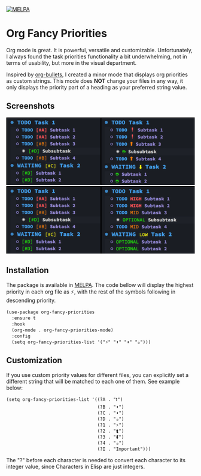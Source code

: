 [![MELPA](https://melpa.org/packages/org-fancy-priorities-badge.svg)](https://melpa.org/#/org-fancy-priorities)

# Org Fancy Priorities

Org mode is great. It is powerful, versatile and customizable. Unfortunately, I
always found the task priorities functionality a bit underwhelming, not in
terms of usability, but more in the visual department.

Inspired by [org-bullets](https://github.com/sabof/org-bullets), I created a
minor mode that displays org priorities as custom strings. This mode does
**NOT** change your files in any way, it only displays the priority part of a
heading as your preferred string value.

## Screenshots

![Screenshot 1](screenshots/screenshot1.png?raw=true)
![Screenshot 2](screenshots/screenshot2.png?raw=true)

## Installation

The package is available in [MELPA](https://melpa.org/#/org-fancy-priorities).
The code bellow will display the highest priority in each org file as ⚡, with
the rest of the symbols following in descending priority.

``` emacs-lisp
(use-package org-fancy-priorities
  :ensure t
  :hook
  (org-mode . org-fancy-priorities-mode)
  :config
  (setq org-fancy-priorities-list '("⚡" "⬆" "⬇" "☕")))
```

## Customization

If you use custom priority values for different files, you can explicitly set a
different string that will be matched to each one of them. See example below:

``` emacs-lisp
(setq org-fancy-priorities-list '((?A . "❗")
                                  (?B . "⬆")
                                  (?C . "⬇")
                                  (?D . "☕")
                                  (?1 . "⚡")
                                  (?2 . "⮬")
                                  (?3 . "⮮")
                                  (?4 . "☕")
                                  (?I . "Important")))
```

The "?" before each character is needed to convert each character to its integer
value, since Characters in Elisp are just integers.
